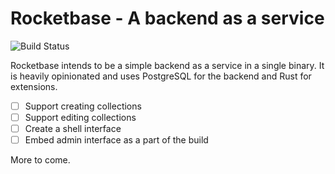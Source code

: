 # Rocketbase - A backend as a service

![Build Status](https://github.com/vagmi/rocketbase/actions/workflows/rust.yml/badge.svg)

Rocketbase intends to be a simple backend as a service in a single binary. It is heavily opinionated and uses PostgreSQL for the backend
and Rust for extensions.

* [ ] Support creating collections
* [ ] Support editing collections
* [ ] Create a shell interface
* [ ] Embed admin interface as a part of the build

More to come.